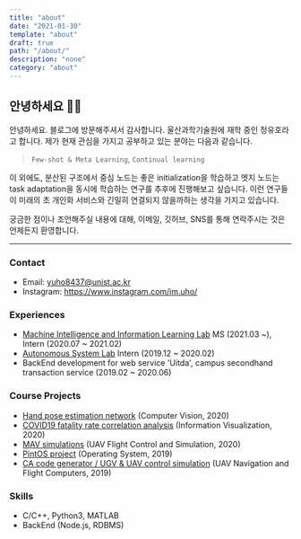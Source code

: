 ```yaml
---
title: "about"
date: "2021-01-30"
template: "about"
draft: true
path: "/about/"
description: "none"
category: "about"
---
```


## 안녕하세요 🙋‍♂️

안녕하세요. 블로그에 방문해주셔서 감사합니다. 울산과학기술원에 재학 중인 정유호라고 합니다. 제가 현재 관심을 가지고 공부하고 있는 분야는 다음과 같습니다.

> `Few-shot & Meta Learning`, `Continual learning`

이 외에도, 분산된 구조에서 중심 노드는 좋은 initialization을 학습하고 엣지 노드는 task adaptation을 동시에 학습하는 연구를 추후에 진행해보고 싶습니다. 이런 연구들이 미래의 초 개인화 서비스와 긴밀히 연결되지 않을까하는 생각을 가지고 있습니다.

궁금한 점이나 조언해주실 내용에 대해, 이메일, 깃허브, SNS를 통해 연락주시는 것은 언제든지 환영합니다.

---

### Contact

- Email: yuho8437@unist.ac.kr
- Instagram: https://www.instagram.com/im.uho/

### Experiences

- [Machine Intelligence and Information Learning Lab](https://sites.google.com/view/swyoon89/research-interests?authuser=0) MS (2021.03 ~), Intern (2020.07 ~ 2021.02)
- [Autonomous System Lab](https://sites.google.com/site/aslunist/news) Intern (2019.12 ~ 2020.02)
- BackEnd development for web service 'Uitda', campus secondhand transaction service (2019.02 ~ 2020.06)

### Course Projects

- [Hand pose estimation network](https://github.com/yuhodots/handpose) (Computer Vision, 2020)
- [COVID19 fatality rate correlation analysis](https://yuhodots.github.io/covid-correlation/) (Information Visualization, 2020)
- [MAV simulations](https://github.com/yuhodots/mav-simulation) (UAV Flight Control and Simulation, 2020)
- [PintOS project](https://github.com/yuhodots/pintos) (Operating System, 2019)
- [CA code generator / UGV & UAV control simulation](https://github.com/yuhodots/uav-control) (UAV Navigation and Flight Computers, 2019)

### Skills

- C/C++, Python3, MATLAB
- BackEnd (Node.js, RDBMS)